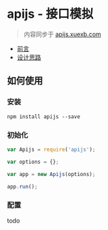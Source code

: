 # apijs - 接口模拟

> 内容同步于 [apijs.xuexb.com](http://apijs.xuexb.com/)

* [前言](doc/1.md)
* [设计思路](doc/2.md)

## 如何使用

### 安装

`npm install apijs --save`

### 初始化

```js
var Apijs = require('apijs');

var options = {};

var app = new Apijs(options);

app.run();
```

### 配置

todo